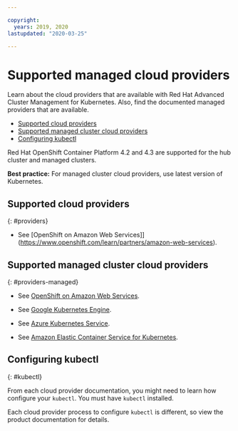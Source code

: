 ```yaml
---

copyright:
  years: 2019, 2020
lastupdated: "2020-03-25"

---
```


# Supported managed cloud providers

Learn about the cloud providers that are available with Red Hat Advanced Cluster Management for Kubernetes. Also, find the documented managed providers that are available.

  - [Supported cloud providers](#providers)
  - [Supported managed cluster cloud providers](#providers-managed)
  - [Configuring kubectl](#kubectl)

Red Hat OpenShift Container Platform 4.2 and 4.3 are supported for the hub cluster and managed clusters.

**Best practice:** For managed cluster cloud providers, use latest version of Kubernetes.

## Supported cloud providers
{: #providers} 

- See [OpenShift on Amazon Web Services]](https://www.openshift.com/learn/partners/amazon-web-services).


## Supported managed cluster cloud providers
{: #providers-managed} 

- See [OpenShift on Amazon Web Services](https://www.openshift.com/learn/partners/amazon-web-services).

- See [Google Kubernetes Engine](https://cloud.google.com/kubernetes-engine/).

- See [Azure Kubernetes Service](https://azure.microsoft.com/en-us/services/kubernetes-service/). 

- See [Amazon Elastic Container Service for Kubernetes](https://aws.amazon.com/eks/).  

## Configuring kubectl
{: #kubectl} 

From each cloud provider documentation, you might need to learn how configure your `kubectl`. You must have `kubectl` installed.

Each cloud provider process to configure `kubectl` is different, so view the product documentation for details.
